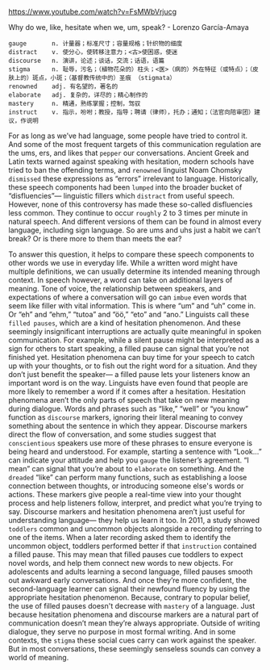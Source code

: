 https://www.youtube.com/watch?v=FsMWbVrjucg

Why do we, like, hesitate when we, um, speak? - Lorenzo García-Amaya

```  
gauge       n. 计量器；标准尺寸；容量规格；针织物的细度
distract    v. 使分心，使转移注意力；<古>使困惑，使迷
discourse   n. 演讲，论述；谈话，交流；话语，语篇  
stigma      n. 耻辱，污名；（植物花朵的）柱头；<医>（病的）外在特征（或特点）；（皮肤上的）斑点，小斑；（基督教传统中的）圣痕 （stigmata）
renowned    adj. 有名望的，著名的
elaborate   adj. 复杂的，详尽的；精心制作的
mastery     n. 精通，熟练掌握；控制，驾驭
instruct    v. 指示，吩咐；教授，指导；聘请（律师），托办；通知；（法官向陪审团）建议，作说明 
```

For as long as we’ve had language, some people have tried to control it. And some of the most frequent targets of this communication regulation are the ums, ers, and likes that `pepper` our conversations. Ancient Greek and Latin texts warned against speaking with hesitation, modern schools have tried to ban the offending terms, and `renowned` linguist Noam Chomsky `dismissed` these expressions as “errors” irrelevant to language. Historically, these speech components had been `lumped` into the broader bucket of “disfluencies”— linguistic fillers which `distract` from useful speech. However, none of this controversy has made these so-called disfluencies less common. They continue to occur `roughly` 2 to 3 times per minute in natural speech. And different versions of them can be found in almost every language, including sign language. So are ums and uhs just a habit we can’t break? Or is there more to them than meets the ear? 

To answer this question, it helps to compare these speech components to other words we use in everyday life. While a written word might have multiple definitions, we can usually determine its intended meaning through context. In speech however, a word can take on additional layers of meaning. Tone of voice, the relationship between speakers, and expectations of where a conversation will go can `imbue` even words that seem like filler with vital information. This is where “um” and “uh” come in. Or “eh” and “ehm,” “tutoa” and “öö,” “eto” and “ano.” Linguists call these `filled pauses`, which are a kind of hesitation phenomenon. And these seemingly insignificant interruptions are actually quite meaningful in spoken communication. For example, while a silent pause might be interpreted as a sign for others to start speaking, a filled pause can signal that you’re not finished yet. Hesitation phenomena can buy time for your speech to catch up with your thoughts, or to fish out the right word for a situation. And they don’t just benefit the speaker— a filled pause lets your listeners know an important word is on the way. Linguists have even found that people are more likely to remember a word if it comes after a hesitation. Hesitation phenomena aren’t the only parts of speech that take on new meaning during dialogue. Words and phrases such as “like,” “well” or “you know” function as `discourse` markers, ignoring their literal meaning to convey something about the sentence in which they appear. Discourse markers direct the flow of conversation, and some studies suggest that `conscientious` speakers use more of these phrases to ensure everyone is being heard and understood. For example, starting a sentence with “Look...” can indicate your attitude and help you `gauge` the listener’s agreement. “I mean” can signal that you’re about to `elaborate` on something. And the `dreaded` “like” can perform many functions, such as establishing a loose connection between thoughts, or introducing someone else's words or actions. These markers give people a real-time view into your thought process and help listeners follow, interpret, and predict what you’re trying to say. Discourse markers and hesitation phenomena aren’t just useful for understanding language— they help us learn it too. In 2011, a study showed `toddlers` common and uncommon objects alongside a recording referring to one of the items. When a later recording asked them to identify the uncommon object, toddlers performed better if that `instruction` contained a filled pause. This may mean that filled pauses cue toddlers to expect novel words, and help them connect new words to new objects. For adolescents and adults learning a second language, filled pauses smooth out awkward early conversations. And once they’re more confident, the second-language learner can signal their newfound fluency by using the appropriate hesitation phenomenon. Because, contrary to popular belief, the use of filled pauses doesn't decrease with `mastery` of a language. Just because hesitation phenomena and discourse markers are a natural part of communication doesn’t mean they’re always appropriate. Outside of writing dialogue, they serve no purpose in most formal writing. And in some contexts, the `stigma` these social cues carry can work against the speaker. But in most conversations, these seemingly senseless sounds can convey a world of meaning. 